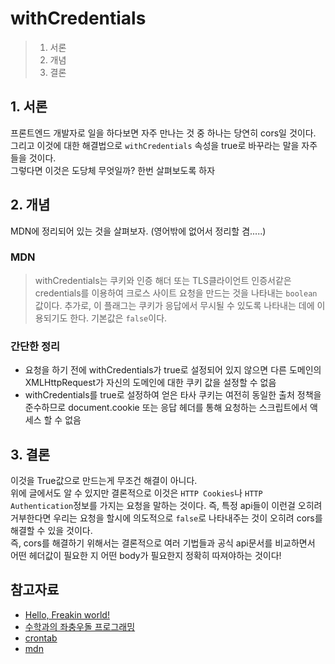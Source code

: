 # withCredentials

> 1. 서론
> 2. 개념
> 3. 결론

## 1. 서론

프론트엔드 개발자로 일을 하다보면 자주 만나는 것 중 하나는 당연히 cors일 것이다. 그리고 이것에 대한 해결법으로 `withCredentials` 속성을 true로 바꾸라는 말을 자주 들을 것이다.
<br/>
그렇다면 이것은 도당체 무엇일까? 한번 살펴보도록 하자

## 2. 개념

MDN에 정리되어 있는 것을 살펴보자. (영어밖에 없어서 정리할 겸.....)
<br/>

### MDN

> withCredentials는 쿠키와 인증 해더 또는 TLS클라이언트 인증서같은 credentials를 이용하여 크로스 사이트 요청을 만드는 것을 나타내는 `boolean` 값이다.
> 추가로, 이 플래그는 쿠키가 응답에서 무시될 수 있도록 나타내는 데에 이용되기도 한다. 기본값은 `false`이다.

### 간단한 정리

- 요청을 하기 전에 withCredentials가 true로 설정되어 있지 않으면 다른 도메인의 XMLHttpRequest가 자신의 도메인에 대한 쿠키 값을 설정할 수 없음
- withCredentials를 true로 설정하여 얻은 타사 쿠키는 여전히 동일한 출처 정책을 준수하므로 document.cookie 또는 응답 헤더를 통해 요청하는 스크립트에서 액세스 할 수 없음

## 3. 결론

이것을 True값으로 만드는게 무조건 해결이 아니다.
<br/>
위에 글에서도 알 수 있지만 결론적으로 이것은 `HTTP Cookies`나 `HTTP Authentication`정보를 가지는 요청을 말하는 것이다. 즉, 특정 api들이 이런걸 오히려 거부한다면 우리는 요청을 할시에 의도적으로 `false`로 나타내주는 것이 오히려 cors를 해결할 수 있을 것이다.
<br/>
즉, cors를 해결하기 위해서는 결론적으로 여러 기법들과 공식 api문서를 비교하면서 어떤 헤더값이 필요한 지 어떤 body가 필요한지 정확히 따져야하는 것이다!

## 참고자료

- [Hello, Freakin world!](https://javachoi.tistory.com/52)
- [수학과의 좌충우돌 프로그래밍](https://ssungkang.tistory.com/entry/React-axios-%EC%9D%98-withCredentials)
- [crontab](https://cron-tab.github.io/2018/05/31/http-cors-credentials/)
- [mdn](https://developer.mozilla.org/en-US/docs/Web/API/XMLHttpRequest/withCredentials)
